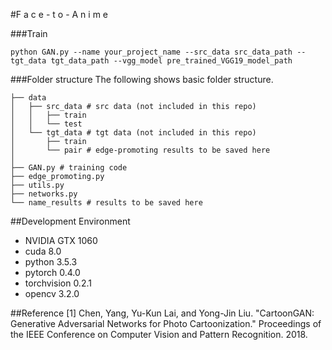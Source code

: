#F a c e - t o - A n i m e 

###Train
```
python GAN.py --name your_project_name --src_data src_data_path --tgt_data tgt_data_path --vgg_model pre_trained_VGG19_model_path
```
###Folder structure
The following shows basic folder structure.
```
├── data
│   ├── src_data # src data (not included in this repo)
│   │   ├── train 
│   │   └── test
│   └── tgt_data # tgt data (not included in this repo)
│       ├── train 
│       └── pair # edge-promoting results to be saved here
│
├── GAN.py # training code
├── edge_promoting.py
├── utils.py
├── networks.py
└── name_results # results to be saved here
```



##Development Environment

* NVIDIA GTX 1060
* cuda 8.0
* python 3.5.3
* pytorch 0.4.0
* torchvision 0.2.1
* opencv 3.2.0

##Reference
[1] Chen, Yang, Yu-Kun Lai, and Yong-Jin Liu. "CartoonGAN: Generative Adversarial Networks for Photo Cartoonization." Proceedings of the IEEE Conference on Computer Vision and Pattern Recognition. 2018.


